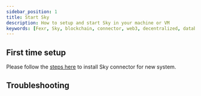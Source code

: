 ```yaml
---
sidebar_position: 1
title: Start Sky
description: How to setup and start Sky in your machine or VM
keywords: [Fexr, Sky, blockchain, connector, web3, decentralized, database, storage, authentication, login, console, create-subnet, blockchain]
---
```


## First time setup

Please follow the [steps here](/learn/dl#sky-web3-connector) to install Sky connector for new system.

## Troubleshooting

